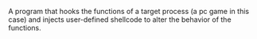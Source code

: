 A program that hooks the functions of a target process (a pc game in this case) and injects user-defined shellcode to alter the behavior of the functions.
